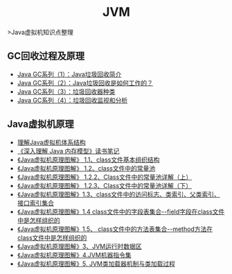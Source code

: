 <h1 align="center">JVM</h1>
>Java虚拟机知识点整理

## GC回收过程及原理
* [Java GC系列（1）：Java垃圾回收简介](http://www.importnew.com/13504.html)
* [Java GC系列（2）：Java垃圾回收是如何工作的？](http://www.importnew.com/13493.html)
* [Java GC系列（3）：垃圾回收器种类](http://www.importnew.com/13827.html)
* [Java GC系列（4）：垃圾回收监视和分析](http://www.importnew.com/13838.html)


## Java虚拟机原理
* [理解Java虚拟机体系结构](https://www.cnblogs.com/lao-liang/p/5110710.html)
* [《深入理解 Java 内存模型》读书笔记](http://www.54tianzhisheng.cn/2018/02/28/Java-Memory-Model/)
* [《Java虚拟机原理图解》 1.1、class文件基本组织结构](https://blog.csdn.net/luanlouis/article/details/39892027)
* [《Java虚拟机原理图解》 1.2、class文件中的常量池](https://blog.csdn.net/luanlouis/article/details/40148053)
* [《Java虚拟机原理图解》 1.2.2、Class文件中的常量池详解（上）](https://blog.csdn.net/luanlouis/article/details/39960815)
* [《Java虚拟机原理图解》 1.2.3、Class文件中的常量池详解（下）](https://blog.csdn.net/luanlouis/article/details/40301985)
* [《Java虚拟机原理图解》1.3、class文件中的访问标志、类索引、父类索引、接口索引集合](https://blog.csdn.net/luanlouis/article/details/41039269)
* [《Java虚拟机原理图解》1.4 class文件中的字段表集合--field字段在class文件中是怎样组织的](https://blog.csdn.net/luanlouis/article/details/41046443)
* [《Java虚拟机原理图解》1.5、 class文件中的方法表集合--method方法在class文件中是怎样组织的](https://blog.csdn.net/luanlouis/article/details/41113695)
* [《Java虚拟机原理图解》3、JVM运行时数据区](https://blog.csdn.net/luanlouis/article/details/40043991)
* [《Java虚拟机原理图解》4.JVM机器指令集](https://blog.csdn.net/luanlouis/article/details/50412126)
* [《Java虚拟机原理图解》5. JVM类加载器机制与类加载过程](https://blog.csdn.net/luanlouis/article/details/50529868)

